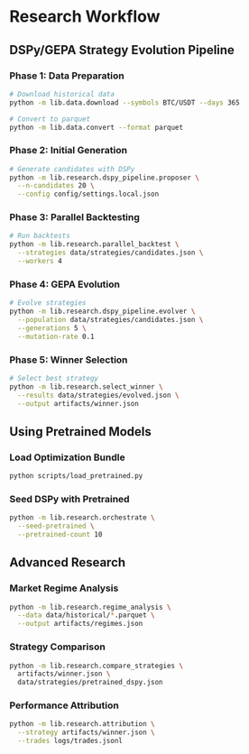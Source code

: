 # Research Workflow

## DSPy/GEPA Strategy Evolution Pipeline

### Phase 1: Data Preparation
```bash
# Download historical data
python -m lib.data.download --symbols BTC/USDT --days 365

# Convert to parquet
python -m lib.data.convert --format parquet
```

### Phase 2: Initial Generation
```bash
# Generate candidates with DSPy
python -m lib.research.dspy_pipeline.proposer \
  --n-candidates 20 \
  --config config/settings.local.json
```

### Phase 3: Parallel Backtesting
```bash
# Run backtests
python -m lib.research.parallel_backtest \
  --strategies data/strategies/candidates.json \
  --workers 4
```

### Phase 4: GEPA Evolution
```bash
# Evolve strategies
python -m lib.research.dspy_pipeline.evolver \
  --population data/strategies/candidates.json \
  --generations 5 \
  --mutation-rate 0.1
```

### Phase 5: Winner Selection
```bash
# Select best strategy
python -m lib.research.select_winner \
  --results data/strategies/evolved.json \
  --output artifacts/winner.json
```

## Using Pretrained Models

### Load Optimization Bundle
```bash
python scripts/load_pretrained.py
```

### Seed DSPy with Pretrained
```bash
python -m lib.research.orchestrate \
  --seed-pretrained \
  --pretrained-count 10
```

## Advanced Research

### Market Regime Analysis
```bash
python -m lib.research.regime_analysis \
  --data data/historical/*.parquet \
  --output artifacts/regimes.json
```

### Strategy Comparison
```bash
python -m lib.research.compare_strategies \
  artifacts/winner.json \
  data/strategies/pretrained_dspy.json
```

### Performance Attribution
```bash
python -m lib.research.attribution \
  --strategy artifacts/winner.json \
  --trades logs/trades.jsonl
```